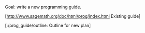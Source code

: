 Goal: write a new programming guide.

[http://www.sagemath.org/doc/html/prog/index.html Existing guide]

[:/prog_guide/outline: Outline for new plan]
